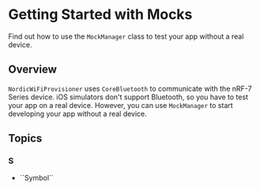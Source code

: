 # Getting Started with Mocks

Find out how to use the `MockManager` class to test your app without a real device.

## Overview

`NordicWiFiProvisioner` uses `CoreBluetooth` to communicate with the nRF-7 Series device. iOS simulators don't support Bluetooth, so you have to test your app on a real device. However, you can use `MockManager` to start developing your app without a real device. 



## Topics

### S

- <!--@START_MENU_TOKEN@-->``Symbol``<!--@END_MENU_TOKEN@-->
